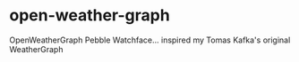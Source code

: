 # open-weather-graph
OpenWeatherGraph Pebble Watchface... inspired my Tomas Kafka's original WeatherGraph
